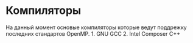 # Компиляторы

На данный момент основые компиляторы которые ведут поддрежку последних стандартов OpenMP.
    1. GNU GCC
    2. Intel Composer C++



